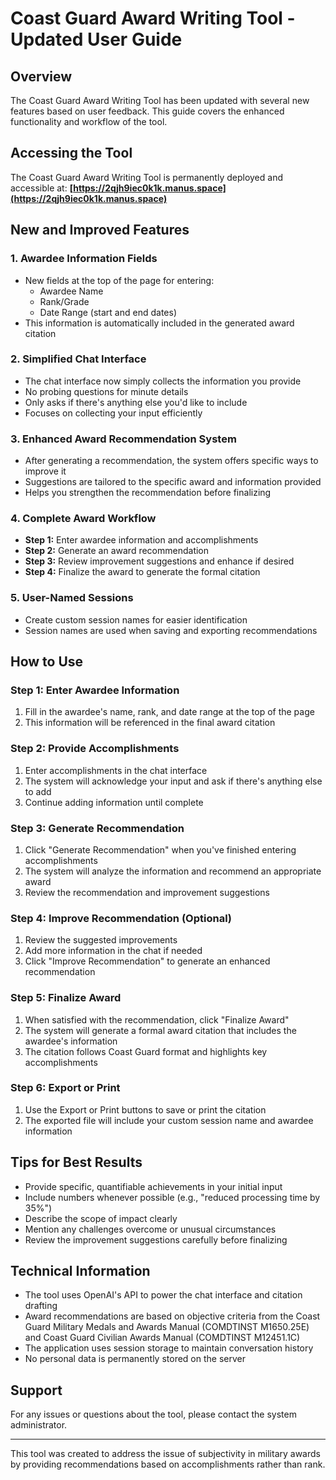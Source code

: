 # Coast Guard Award Writing Tool - Updated User Guide

## Overview
The Coast Guard Award Writing Tool has been updated with several new features based on user feedback. This guide covers the enhanced functionality and workflow of the tool.

## Accessing the Tool
The Coast Guard Award Writing Tool is permanently deployed and accessible at:
**[https://2qjh9iec0k1k.manus.space](https://2qjh9iec0k1k.manus.space)**

## New and Improved Features

### 1. Awardee Information Fields
- New fields at the top of the page for entering:
  - Awardee Name
  - Rank/Grade
  - Date Range (start and end dates)
- This information is automatically included in the generated award citation

### 2. Simplified Chat Interface
- The chat interface now simply collects the information you provide
- No probing questions for minute details
- Only asks if there's anything else you'd like to include
- Focuses on collecting your input efficiently

### 3. Enhanced Award Recommendation System
- After generating a recommendation, the system offers specific ways to improve it
- Suggestions are tailored to the specific award and information provided
- Helps you strengthen the recommendation before finalizing

### 4. Complete Award Workflow
- **Step 1:** Enter awardee information and accomplishments
- **Step 2:** Generate an award recommendation
- **Step 3:** Review improvement suggestions and enhance if desired
- **Step 4:** Finalize the award to generate the formal citation

### 5. User-Named Sessions
- Create custom session names for easier identification
- Session names are used when saving and exporting recommendations

## How to Use

### Step 1: Enter Awardee Information
1. Fill in the awardee's name, rank, and date range at the top of the page
2. This information will be referenced in the final award citation

### Step 2: Provide Accomplishments
1. Enter accomplishments in the chat interface
2. The system will acknowledge your input and ask if there's anything else to add
3. Continue adding information until complete

### Step 3: Generate Recommendation
1. Click "Generate Recommendation" when you've finished entering accomplishments
2. The system will analyze the information and recommend an appropriate award
3. Review the recommendation and improvement suggestions

### Step 4: Improve Recommendation (Optional)
1. Review the suggested improvements
2. Add more information in the chat if needed
3. Click "Improve Recommendation" to generate an enhanced recommendation

### Step 5: Finalize Award
1. When satisfied with the recommendation, click "Finalize Award"
2. The system will generate a formal award citation that includes the awardee's information
3. The citation follows Coast Guard format and highlights key accomplishments

### Step 6: Export or Print
1. Use the Export or Print buttons to save or print the citation
2. The exported file will include your custom session name and awardee information

## Tips for Best Results
- Provide specific, quantifiable achievements in your initial input
- Include numbers whenever possible (e.g., "reduced processing time by 35%")
- Describe the scope of impact clearly
- Mention any challenges overcome or unusual circumstances
- Review the improvement suggestions carefully before finalizing

## Technical Information
- The tool uses OpenAI's API to power the chat interface and citation drafting
- Award recommendations are based on objective criteria from the Coast Guard Military Medals and Awards Manual (COMDTINST M1650.25E) and Coast Guard Civilian Awards Manual (COMDTINST M12451.1C)
- The application uses session storage to maintain conversation history
- No personal data is permanently stored on the server

## Support
For any issues or questions about the tool, please contact the system administrator.

---

This tool was created to address the issue of subjectivity in military awards by providing recommendations based on accomplishments rather than rank.
